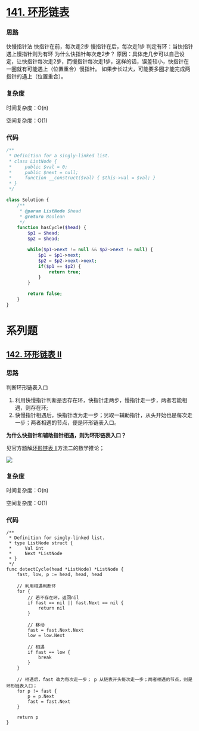 # [141. 环形链表](https://leetcode.cn/problems/linked-list-cycle/)

### 思路

快慢指针法
快指针在前，每次走2步
慢指针在后，每次走1步
判定有环：当快指针遇上慢指针则为有环
为什么快指针每次走2步？
原因：具体走几步可以自己设定，让快指针每次走2步，而慢指针每次走1步，这样的话，误差较小，快指针在一圈就有可能遇上（位置重合）慢指针。
如果步长过大，可能要多圈才能完成两指针的遇上（位置重合）。

### 复杂度

时间复杂度：O(n)

空间复杂度：O(1)

### 代码

```php
/**
 * Definition for a singly-linked list.
 * class ListNode {
 *     public $val = 0;
 *     public $next = null;
 *     function __construct($val) { $this->val = $val; }
 * }
 */

class Solution {
    /**
     * @param ListNode $head
     * @return Boolean
     */
    function hasCycle($head) {
        $p1 = $head;
        $p2 = $head;

        while($p1->next != null && $p2->next != null) {
            $p1 = $p1->next;
            $p2 = $p2->next->next;
            if($p1 == $p2) {
                return true;
            }
        }

        return false;
    }
}
```

# 系列题

## [142. 环形链表 II](https://leetcode.cn/problems/linked-list-cycle-ii/)

### 思路

判断环形链表入口
1. 利用快慢指针判断是否存在环，快指针走两步，慢指针走一步，两者若能相遇，则存在环;
2. 快慢指针相遇后，快指针改为走一步；另取一辅助指针，从头开始也是每次走一步；两者相遇的节点，便是环形链表入口。

**为什么快指针和辅助指针相遇，则为环形链表入口？**

见官方题解[环形链表 II](https://leetcode.cn/problems/linked-list-cycle-ii/solution/huan-xing-lian-biao-ii-by-leetcode-solution/)方法二的数学推论；

![](https://assets.leetcode-cn.com/solution-static/142/142_fig1.png)

### 复杂度

时间复杂度：O(n)

空间复杂度：O(1)

### 代码

```golang
/**
 * Definition for singly-linked list.
 * type ListNode struct {
 *     Val int
 *     Next *ListNode
 * }
 */
func detectCycle(head *ListNode) *ListNode {
	fast, low, p := head, head, head
	
    // 利用相遇判断环
    for {
		// 若不存在环，返回nil
		if fast == nil || fast.Next == nil {
			return nil
		}

		// 移动
		fast = fast.Next.Next
		low = low.Next

		// 相遇
		if fast == low {
			break
		}
	}

    // 相遇后，fast 改为每次走一步； p 从链表开头每次走一步；两者相遇的节点，则是环形链表入口；
	for p != fast {
		p = p.Next
		fast = fast.Next
	}

	return p
}
```